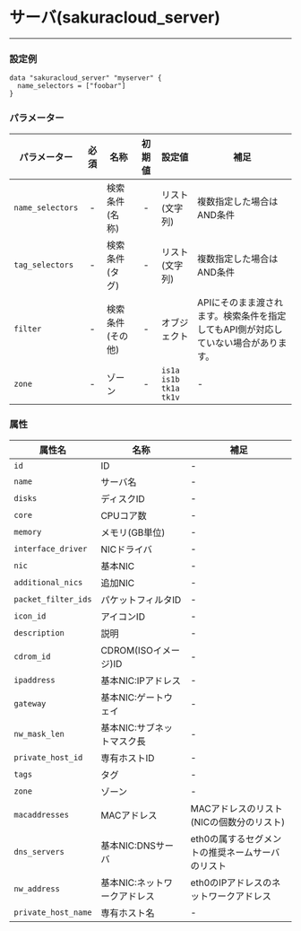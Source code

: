 # サーバ(sakuracloud_server)

---

### 設定例

```hcl
data "sakuracloud_server" "myserver" {
  name_selectors = ["foobar"]
}
```

### パラメーター

|パラメーター|必須  |名称                |初期値     |設定値 |補足                                          |
|----------|:---:|--------------------|:--------:|------|----------------------------------------------|
| `name_selectors`  | -   | 検索条件(名称)      | -        | リスト(文字列)           | 複数指定した場合はAND条件  |
| `tag_selectors`   | -   | 検索条件(タグ)      | -        | リスト(文字列)           | 複数指定した場合はAND条件  |
| `filter`          | -   | 検索条件(その他)    | -        | オブジェクト             | APIにそのまま渡されます。検索条件を指定してもAPI側が対応していない場合があります。 |
| `zone` | - | ゾーン | - | `is1a`<br />`is1b`<br />`tk1a`<br />`tk1v` | - |

### 属性

|属性名                    | 名称                     | 補足                                        |
|-------------------------|-------------------------|--------------------------------------------|
| `id`                    | ID                      | -                                          |
| `name`   | サーバ名           | - |
| `disks`  | ディスクID          | - | 
| `core`   | CPUコア数           | - | 
| `memory` | メモリ(GB単位)       | - | 
| `interface_driver`  | NICドライバ  | - |
| `nic`    | 基本NIC | - |
| `additional_nics` | 追加NIC | - |
| `packet_filter_ids`| パケットフィルタID | - |
| `icon_id`     | アイコンID         | - |
| `description` | 説明 | - |
| `cdrom_id` | CDROM(ISOイメージ)ID | - |
| `ipaddress`| 基本NIC:IPアドレス | - |
| `gateway`  | 基本NIC:ゲートウェイ | - |
| `nw_mask_len` | 基本NIC:サブネットマスク長 | - |
| `private_host_id` | 専有ホストID | - | 
| `tags` | タグ | - | 
| `zone` | ゾーン | - | 
| `macaddresses`          | MACアドレス               | MACアドレスのリスト(NICの個数分のリスト)        |
| `dns_servers`           | 基本NIC:DNSサーバ        | eth0の属するセグメントの推奨ネームサーバのリスト|
| `nw_address`            | 基本NIC:ネットワークアドレス | eth0のIPアドレスのネットワークアドレス          |
| `private_host_name`     | 専有ホスト名 | -          |
